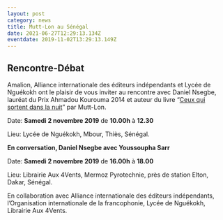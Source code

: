 ```yaml
---
layout: post
category: news
title: Mutt-Lon au Sénégal
date: 2021-06-27T12:29:13.134Z
eventdate: 2019-11-02T13:29:13.149Z
---
```

## Rencontre-Débat

Amalion, Alliance internationale des éditeurs indépendants et Lycée de Nguékokh ont le plaisir de vous inviter au rencontre avec Daniel Nsegbe, lauréat du Prix Ahmadou Kourouma 2014 et auteur du livre “[Ceux qui sortent dans la nuit](http://www.amalion.net/catalogue_en/item/ceux_qui_sortent_dans_la_nuit/ "Ceux qui sortent dans la nui")” par Mutt-Lon.

Date: **Samedi 2 novembre 2019** de **10.00h** à **12.30**

Lieu: Lycée de Nguékokh, Mbour, Thiès, Sénégal.

**En conversation, Daniel Nsegbe avec Youssoupha Sarr**

Date: **Samedi 2 novembre 2019** de **16.00h** à **18.00**

Lieu: Librairie Aux 4Vents, Mermoz Pyrotechnie, près de station Elton, Dakar, Sénégal.

En collaboration avec Alliance internationale des éditeurs indépendants, l’Organisation internationale de la francophonie, Lycée de Nguékokh, Librairie Aux 4Vents.